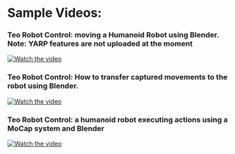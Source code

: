 # Sample Videos:


### **Teo Robot Control: moving a Humanoid Robot using Blender**. Note: YARP features are not uploaded at the moment

[![Watch the video](https://img.youtube.com/vi/XQgnWlUdTvU/maxresdefault.jpg)](https://youtu.be/XQgnWlUdTvU) 

### **Teo Robot Control: How to transfer captured movements to the robot using Blender**.

[![Watch the video](https://img.youtube.com/vi/0t6ldkr0ICY/maxresdefault.jpg)](https://youtu.be/0t6ldkr0ICY) 

### **Teo Robot Control: a humanoid robot executing actions using a MoCap system and Blender**

[![Watch the video](https://img.youtube.com/vi/ESYQV0Mwh9A/maxresdefault.jpg)](https://youtu.be/ESYQV0Mwh9A)
